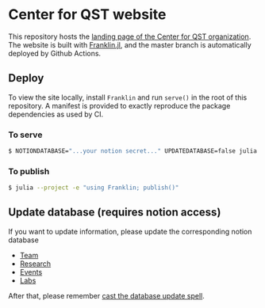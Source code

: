 # Center for QST website

This repository hosts the [landing page of the Center for QST organization](https://codingthrust.github.io/CenterOfQSTWebsite/).
The website is built with [Franklin.jl](https://github.com/tlienart/Franklin.jl), and the
master branch is automatically deployed by Github Actions.

## Deploy

To view the site locally, install `Franklin` and run `serve()` in the root of this repository.
A manifest is provided to exactly reproduce the package dependencies as used by CI.

### To serve
```bash
$ NOTIONDATABASE="...your notion secret..." UPDATEDATABASE=false julia --project -e "using Franklin; serve()"
```

### To publish
```bash
$ julia --project -e "using Franklin; publish()"
```

## Update database (requires notion access)
If you want to update information, please update the corresponding notion database
* [Team](https://www.notion.so/eb1998c2a7c54c649aa88ca82acc101d?v=426ce48fef5d49f3af39a6dfd83c065a)
* [Research](https://www.notion.so/003d7922fb114b159c1a8323e9324ee2?v=9c2e6aa609e541fb92c3ce933f0f9907)
* [Events](https://www.notion.so/d7fd2fd0f11e48dbb13e1018682d6219?v=ba1e9799651b4679a07f67d688996466)
* [Labs](https://www.notion.so/dcbb0aa27be6422d986506c9db8a69e0?v=e0760bad2a4a48e491eb95d0d5694348)

After that, please remember [cast the database update spell](https://github.com/CodingThrust/CenterOfQSTWebsite/issues/3).
